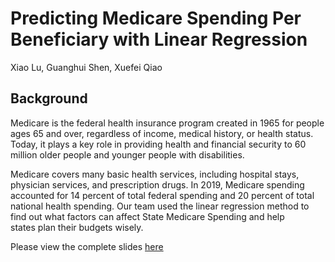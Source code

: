 # Predicting Medicare Spending Per Beneficiary with Linear Regression
Xiao Lu, Guanghui Shen, Xuefei Qiao

## Background
Medicare is the federal health insurance program created in 1965 for people ages 65 and over, regardless of income, medical history, or health status. Today, it plays a key role in providing health and financial security to 60 million older people and younger people with disabilities.

Medicare covers many basic health services, including hospital stays, physician services, and prescription drugs. In 2019, Medicare spending accounted for 14 percent of total federal spending and 20 percent of total national health spending. Our team used the linear regression method to find out what factors can affect State Medicare Spending and help states plan their budgets wisely.

Please view the complete slides [here](https://github.com/xqiao123/Prediction_Medical_Spending_Linear_Regression/blob/main/slides.pdf)
